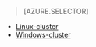 > [AZURE.SELECTOR]
- [Linux-cluster](../articles/hdinsight/hdinsight-use-oozie-linux-mac.md)
- [Windows-cluster](../articles/hdinsight/hdinsight-use-oozie.md)
